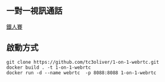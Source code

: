 ## 一對一視訊通話
[鐵人賽](https://ithelp.ithome.com.tw/users/20130062/ironman/3918)

## 啟動方式
```
git clone https://github.com/tc3oliver/1-on-1-webrtc.git
docker build . -t 1-on-1-webrtc
docker run -d --name webrtc  -p 8088:8088 1-on-1-webrtc
```